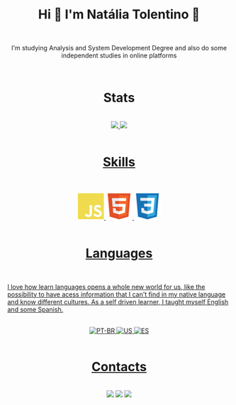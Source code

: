 <h1 align="center">Hi 👋 I'm <strong>Natália Tolentino</strong> 🥰</h1></br>

  <p align="center">I'm studying Analysis and System Development Degree and also do some independent studies in online platforms</p></br>

<h1 align="center">Stats</h1></br>
  <div align="center">
    <a href="https://github.com/liatolentino">
    <img height="160em" src="https://github-readme-stats.vercel.app/api?username=liatolentino&show_icons=true&theme=dracula&include_all_commits=true&count_private=true"/>
    <img height="160em" src="https://github-readme-stats.vercel.app/api/top-langs/?username=liatolentino&layout=compact&langs_count=7&theme=dracula"/>
  </div></br>
  
  
<h1 align="center">Skills</h1></br>
  <div style="display: inline_block"; align="center"><br>
    <img alt="Natalia-Js" height="60em" src="https://raw.githubusercontent.com/devicons/devicon/master/icons/javascript/javascript-plain.svg">
    <img alt="Natalia-HTML" height="60em" src="https://raw.githubusercontent.com/devicons/devicon/master/icons/html5/html5-original.svg">
    <img alt="Natalia-CSS" height="60em" src="https://raw.githubusercontent.com/devicons/devicon/master/icons/css3/css3-original.svg">
  </div></br>
  
  
<h1 align="center">Languages</h1></br>
  <p>I love how learn languages opens a whole new world for us, like the possibility to have acess information that I can't find in my native language and know different cultures. As a self driven learner, I taught myself English and some Spanish.</p>

  <div style="display: inline_block"; align="center"><br>
    <img alt="PT-BR" height="60em" src="https://user-images.githubusercontent.com/93955038/142084987-dc9d83a6-74e1-40d8-9a47-d9156eaa065f.png" title="Português" />
    <img alt="US" height="60em" src="https://user-images.githubusercontent.com/93955038/142084633-5ff1ec86-b6c3-48b2-9e65-6ac52702f369.png" title="English" />
    <img alt="ES" height="60em" src="https://user-images.githubusercontent.com/93955038/142085531-43c9a468-d2ff-48c2-8241-372a448753f5.png" title="Español" />
  </div></br>

<h1 align="center">Contacts</h1></br>
  <div style="display: inline_block"; align="center"> 
    <a href="https://instagram.com/natalia.tolentino" target="_blank"><img src="https://img.shields.io/badge/-Instagram-%23E4405F?style=for-the-badge&logo=instagram&logoColor=white" target="_blank"></a>
    <a href = "mailto:naattolentino@gmail.com"><img src="https://img.shields.io/badge/-Gmail-%23333?style=for-the-badge&logo=gmail&logoColor=white" target="_blank"></a>
    <a href="https://www.linkedin.com/in/nataliatolentino" target="_blank"><img src="https://img.shields.io/badge/-LinkedIn-%230077B5?style=for-the-badge&logo=linkedin&logoColor=white" target="_blank"></a>
    </div></br>
    
<!--
**LiaTolentino/liatolentino** is a ✨ _special_ ✨ repository because its `README.md` (this file) appears on your GitHub profile.

Here are some ideas to get you started:LiaTolentino#6594

- 🔭 I’m currently working on ...
- 🌱 I’m currently learning HTML/CSS/JavaScript
- 👯 I’m looking to collaborate on ...
- 🤔 I’m looking for help with ...
- 💬 Ask me about ...
- 📫 How to reach me: ...
- 😄 Pronouns: ...
- ⚡ Fun fact: ...
-->
